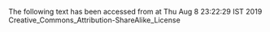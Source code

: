 The following text has been accessed from at Thu Aug 8 23:22:29 IST 2019
Creative_Commons_Attribution-ShareAlike_License
